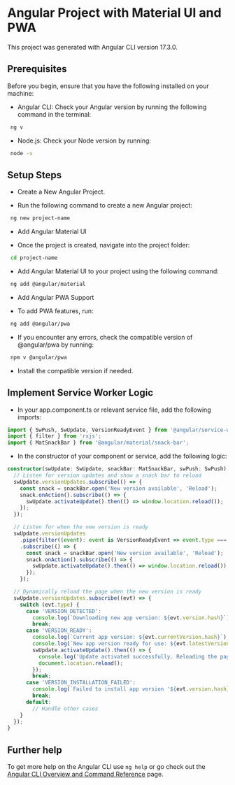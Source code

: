 # Angular Project with Material UI and PWA

This project was generated with Angular CLI version 17.3.0.

## Prerequisites

Before you begin, ensure that you have the following installed on your machine:
- Angular CLI: Check your Angular version by running the following command in the terminal:

```bash
 ng v
 ```

 - Node.js: Check your Node version by running:

```bash
 node -v
 ```

## Setup Steps

- Create a New Angular Project.

- Run the following command to create a new Angular project:
```bash
 ng new project-name
```

- Add Angular Material UI

- Once the project is created, navigate into the project folder:
```bash
 cd project-name
```
- Add Angular Material UI to your project using the following command:
```bash
 ng add @angular/material
```
- Add Angular PWA Support

- To add PWA features, run:
```bash
 ng add @angular/pwa
```
- If you encounter any errors, check the compatible version of @angular/pwa by running:
```bash
 npm v @angular/pwa
```

- Install the compatible version if needed.
## Implement Service Worker Logic

- In your app.component.ts or relevant service file, add the following imports:

```typescript 
import { SwPush, SwUpdate, VersionReadyEvent } from '@angular/service-worker';
import { filter } from 'rxjs';
import { MatSnackBar } from '@angular/material/snack-bar';
```

- In the constructor of your component or service, add the following logic:
```typescript 
constructor(swUpdate: SwUpdate, snackBar: MatSnackBar, swPush: SwPush) {
  // Listen for version updates and show a snack bar to reload
  swUpdate.versionUpdates.subscribe(() => {
    const snack = snackBar.open('New version available', 'Reload');
    snack.onAction().subscribe(() => {
      swUpdate.activateUpdate().then(() => window.location.reload());
    });
  });

  // Listen for when the new version is ready
  swUpdate.versionUpdates
    .pipe(filter((event): event is VersionReadyEvent => event.type === 'VERSION_READY'))
    .subscribe(() => {
      const snack = snackBar.open('New version available', 'Reload');
      snack.onAction().subscribe(() => {
        swUpdate.activateUpdate().then(() => window.location.reload());
      });
    });

  // Dynamically reload the page when the new version is ready
  swUpdate.versionUpdates.subscribe((evt) => {
    switch (evt.type) {
      case 'VERSION_DETECTED':
        console.log(`Downloading new app version: ${evt.version.hash}`);
        break;
      case 'VERSION_READY':
        console.log(`Current app version: ${evt.currentVersion.hash}`);
        console.log(`New app version ready for use: ${evt.latestVersion.hash}`);
        swUpdate.activateUpdate().then(() => {
          console.log('Update activated successfully. Reloading the page.');
          document.location.reload();
        });
        break;
      case 'VERSION_INSTALLATION_FAILED':
        console.log(`Failed to install app version '${evt.version.hash}': ${evt.error}`);
        break;
      default:
        // Handle other cases
    }
  });
}
```

## Further help

To get more help on the Angular CLI use `ng help` or go check out the [Angular CLI Overview and Command Reference](https://angular.io/cli) page.

